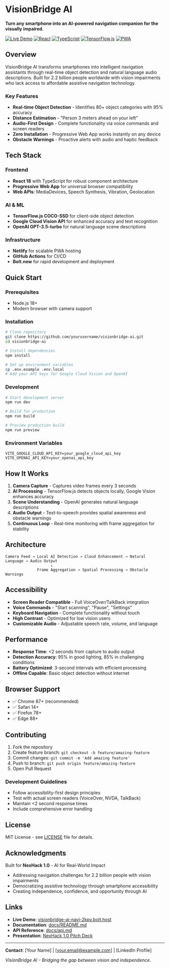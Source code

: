 # VisionBridge AI

**Turn any smartphone into an AI-powered navigation companion for the visually impaired.**

[![Live Demo](https://img.shields.io/badge/Demo-Live-brightgreen)](https://visionbridge-ai-navi-2kpv.bolt.host)
[![React](https://img.shields.io/badge/React-18+-blue)](https://reactjs.org/)
[![TypeScript](https://img.shields.io/badge/TypeScript-5+-blue)](https://typescriptlang.org/)
[![TensorFlow.js](https://img.shields.io/badge/TensorFlow.js-4+-orange)](https://tensorflow.org/js)
[![PWA](https://img.shields.io/badge/PWA-Ready-purple)](https://web.dev/progressive-web-apps/)

## Overview

VisionBridge AI transforms smartphones into intelligent navigation assistants through real-time object detection and natural language audio descriptions. Built for 2.2 billion people worldwide with vision impairments who lack access to affordable assistive navigation technology.

### Key Features
- **Real-time Object Detection** - Identifies 80+ object categories with 95% accuracy
- **Distance Estimation** - "Person 3 meters ahead on your left"
- **Audio-First Design** - Complete functionality via voice commands and screen readers
- **Zero Installation** - Progressive Web App works instantly on any device
- **Obstacle Warnings** - Proactive alerts with audio and haptic feedback

## Tech Stack

### Frontend
- **React 18** with TypeScript for robust component architecture
- **Progressive Web App** for universal browser compatibility
- **Web APIs**: MediaDevices, Speech Synthesis, Vibration, Geolocation

### AI & ML
- **TensorFlow.js COCO-SSD** for client-side object detection
- **Google Cloud Vision API** for enhanced accuracy and text recognition
- **OpenAI GPT-3.5-turbo** for natural language scene descriptions

### Infrastructure
- **Netlify** for scalable PWA hosting
- **GitHub Actions** for CI/CD
- **Bolt.new** for rapid development and deployment

## Quick Start

### Prerequisites
- Node.js 18+
- Modern browser with camera support

### Installation
```bash
# Clone repository
git clone https://github.com/yourusername/visionbridge-ai.git
cd visionbridge-ai

# Install dependencies
npm install

# Set up environment variables
cp .env.example .env.local
# Add your API keys for Google Cloud Vision and OpenAI
```

### Development
```bash
# Start development server
npm run dev

# Build for production
npm run build

# Preview production build
npm run preview
```

### Environment Variables
```env
VITE_GOOGLE_CLOUD_API_KEY=your_google_cloud_api_key
VITE_OPENAI_API_KEY=your_openai_api_key
```

## How It Works

1. **Camera Capture** - Captures video frames every 3 seconds
2. **AI Processing** - TensorFlow.js detects objects locally, Google Vision enhances accuracy
3. **Scene Understanding** - OpenAI generates natural language descriptions
4. **Audio Output** - Text-to-speech provides spatial awareness and obstacle warnings
5. **Continuous Loop** - Real-time monitoring with frame aggregation for stability

## Architecture

```
Camera Feed → Local AI Detection → Cloud Enhancement → Natural Language → Audio Output
                    ↓
              Frame Aggregation → Spatial Processing → Obstacle Warnings
```

## Accessibility

- **Screen Reader Compatible** - Full VoiceOver/TalkBack integration
- **Voice Commands** - "Start scanning", "Pause", "Settings"
- **Keyboard Navigation** - Complete functionality without touch
- **High Contrast** - Optimized for low vision users
- **Customizable Audio** - Adjustable speech rate, volume, and language

## Performance

- **Response Time**: <2 seconds from capture to audio output
- **Detection Accuracy**: 95% in good lighting, 85% in challenging conditions
- **Battery Optimized**: 3-second intervals with efficient processing
- **Offline Capable**: Basic object detection without internet

## Browser Support

- ✅ Chrome 87+ (recommended)
- ✅ Safari 14+
- ✅ Firefox 78+
- ✅ Edge 88+

## Contributing

1. Fork the repository
2. Create feature branch: `git checkout -b feature/amazing-feature`
3. Commit changes: `git commit -m 'Add amazing feature'`
4. Push to branch: `git push origin feature/amazing-feature`
5. Open Pull Request

### Development Guidelines
- Follow accessibility-first design principles
- Test with actual screen readers (VoiceOver, NVDA, TalkBack)
- Maintain <2 second response times
- Include comprehensive error handling

## License

MIT License - see [LICENSE](LICENSE) file for details.

## Acknowledgments

Built for **NexHack 1.0** - AI for Real-World Impact
- Addressing navigation challenges for 2.2 billion people with vision impairments
- Democratizing assistive technology through smartphone accessibility
- Creating independence, confidence, and opportunity through AI

## Links

- **Live Demo**: [visionbridge-ai-navi-2kpv.bolt.host](https://visionbridge-ai-navi-2kpv.bolt.host)
- **Documentation**: [docs/README.md](docs/README.md)
- **API Reference**: [docs/api.md](docs/api.md)
- **Presentation**: [NexHack 1.0 Pitch Deck](presentation/visionbridge-pitch.pdf)

---

**Contact**: [Your Name] | [your.email@example.com] | [LinkedIn Profile]

*VisionBridge AI - Bridging the gap between vision and independence.*